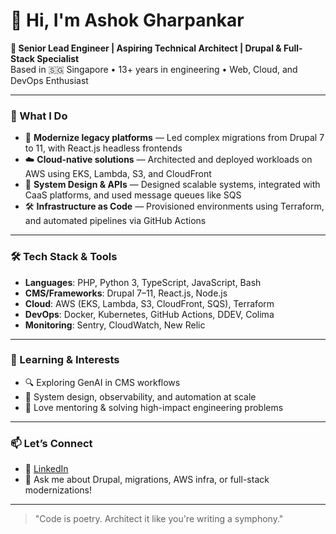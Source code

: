 # 👋 Hi, I'm Ashok Gharpankar

**🚀 Senior Lead Engineer | Aspiring Technical Architect | Drupal & Full-Stack Specialist**  
Based in 🇸🇬 Singapore • 13+ years in engineering • Web, Cloud, and DevOps Enthusiast

---

### 💼 What I Do

- 🔧 **Modernize legacy platforms** — Led complex migrations from Drupal 7 to 11, with React.js headless frontends
- ☁️ **Cloud-native solutions** — Architected and deployed workloads on AWS using EKS, Lambda, S3, and CloudFront
- 🧩 **System Design & APIs** — Designed scalable systems, integrated with CaaS platforms, and used message queues like SQS
- 🛠️ **Infrastructure as Code** — Provisioned environments using Terraform, and automated pipelines via GitHub Actions

---

### 🛠️ Tech Stack & Tools

- **Languages**: PHP, Python 3, TypeScript, JavaScript, Bash  
- **CMS/Frameworks**: Drupal 7–11, React.js, Node.js  
- **Cloud**: AWS (EKS, Lambda, S3, CloudFront, SQS), Terraform  
- **DevOps**: Docker, Kubernetes, GitHub Actions, DDEV, Colima  
- **Monitoring**: Sentry, CloudWatch, New Relic

---

### 📖 Learning & Interests

- 🔍 Exploring GenAI in CMS workflows  
- 🧠 System design, observability, and automation at scale  
- 🎯 Love mentoring & solving high-impact engineering problems

---

### 📫 Let’s Connect

- 💼 [LinkedIn](https://linkedin.com/in/ashokgharpankar)  
- 💬 Ask me about Drupal, migrations, AWS infra, or full-stack modernizations!

---

> "Code is poetry. Architect it like you're writing a symphony."
